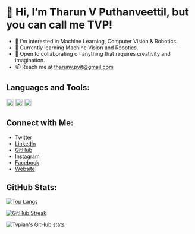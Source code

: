# 👋 Hi, I’m Tharun V Puthanveettil, but you can call me TVP!

- 👀 I’m interested in Machine Learning, Computer Vision & Robotics.
- 🌱 Currently learning Machine Vision and Robotics.
- 💞️ Open to collaborating on anything that requires creativity and imagination.
- 📫 Reach me at tharunv.pvit@gmail.com

## Languages and Tools:

<code><img height="20" src="https://img.shields.io/badge/Python-3776AB?style=for-the-badge&logo=python&logoColor=white"></code>
<code><img height="20" src="https://img.shields.io/badge/TensorFlow-FF6F00?style=for-the-badge&logo=TensorFlow&logoColor=white"></code>
<code><img height="20" src="https://img.shields.io/badge/OpenCV-27338e?style=for-the-badge&logo=OpenCV&logoColor=white"></code>
<!-- Add more badges for your languages and tools -->

## Connect with Me:

- [Twitter](https://twitter.com/TVPisonLINE)
- [LinkedIn](https://www.linkedin.com/in/tvpian/)
- [GitHub](https://github.com/tvpian)
- [Instagram](https://www.instagram.com/tharun_vp/)
- [Facebook](https://www.facebook.com/tharun.vp1/)
- [Website](https://tvpian.github.io/)

## GitHub Stats:

[![Top Langs](https://github-readme-stats.vercel.app/api/top-langs/?username=tvpian&layout=compact)](https://github.com/anuraghazra/github-readme-stats)

[![GitHub Streak](http://github-readme-streak-stats.herokuapp.com?user=tvpian)](https://git.io/streak-stats)

![Tvpian's GitHub stats](https://github-readme-stats.vercel.app/api?username=tvpian)
